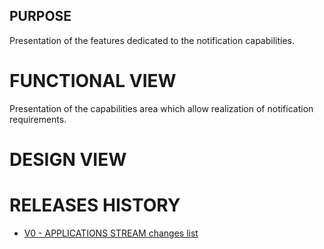 ## PURPOSE
Presentation of the features dedicated to the notification capabilities.

# FUNCTIONAL VIEW
Presentation of the capabilities area which allow realization of notification requirements.

# DESIGN VIEW

# RELEASES HISTORY
- [V0 - APPLICATIONS STREAM changes list](v0-changes.md)

